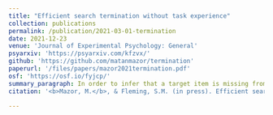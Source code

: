 ```yaml
---
title: "Efficient search termination without task experience"
collection: publications
permalink: /publication/2021-03-01-termination
date: 2021-12-23
venue: 'Journal of Experimental Psychology: General'
psyarxiv: 'https://psyarxiv.com/kfzvx/'
github: 'https://github.com/matanmazor/termination'
paperurl: '/files/papers/mazor2021termination.pdf'
osf: 'https://osf.io/fyjcp/'
summary_paragraph: In order to infer that a target item is missing from a display, subjects must know that they would have detected it if it was present. This form of counterfactual reasoning critically relies on metacognitive knowledge about spatial attention and visual search behaviour. Previous work on visual search established that this knowledge is constructed and expanded based on task experience. Here we show that some metacognitive knowledge is also available to participants in the first few trials of the task, and that this knowledge can be used to guide decisions about search termination even if it is not available for explicit report.
citation: '<b>Mazor, M.</b>, & Fleming, S.M. (in press). Efficient search termination without task experience. <i>Journal of Experimental Psychology: General</i>'

---
```

